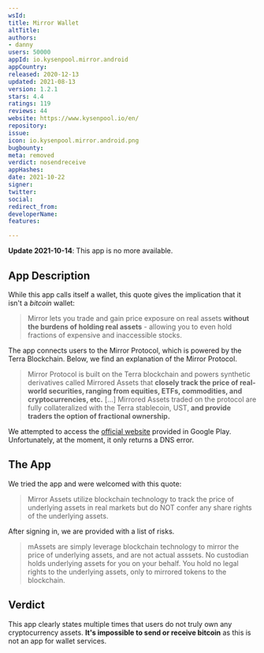```yaml
---
wsId: 
title: Mirror Wallet
altTitle: 
authors:
- danny
users: 50000
appId: io.kysenpool.mirror.android
appCountry: 
released: 2020-12-13
updated: 2021-08-13
version: 1.2.1
stars: 4.4
ratings: 119
reviews: 44
website: https://www.kysenpool.io/en/
repository: 
issue: 
icon: io.kysenpool.mirror.android.png
bugbounty: 
meta: removed
verdict: nosendreceive
appHashes: 
date: 2021-10-22
signer: 
twitter: 
social: 
redirect_from: 
developerName: 
features: 

---
```


**Update 2021-10-14**: This app is no more available.

## App Description

While this app calls itself a wallet, this quote gives the implication that it isn't a *bitcoin* wallet:

> Mirror lets you trade and gain price exposure on real assets **without the burdens of holding real assets** - allowing you to even hold fractions of expensive and inaccessible stocks.

The app connects users to the Mirror Protocol, which is powered by the Terra Blockchain. Below, we find an explanation of the Mirror Protocol.

>  Mirror Protocol is built on the Terra blockchain and powers synthetic derivatives called Mirrored Assets that **closely track the price of real-world securities, ranging from equities, ETFs, commodities, and cryptocurrencies, etc.** [...] Mirrored Assets traded on the protocol are fully collateralized with the Terra stablecoin, UST, **and provide traders the option of fractional ownership.**

We attempted to access the [official website](https://staging.mirrorwallet.com/) provided in Google Play. Unfortunately, at the moment, it only returns a DNS error.

## The App

We tried the app and were welcomed with this quote:

> Mirror Assets utilize blockchain technology to track the price of underlying assets in real markets but do NOT confer any share rights of the underlying assets.

After signing in, we are provided with a list of risks.

> mAssets are simply leverage blockchain technology to mirror the price of underlying assets, and are not actual asssets. No custodian holds underlying assets for you on your behalf. You hold no legal rights to the underlying assets, only to mirrored tokens to the blockchain.

## Verdict

This app clearly states multiple times that users do not truly own any cryptocurrency assets. **It's impossible to send or receive bitcoin** as this is not an app for wallet services.
